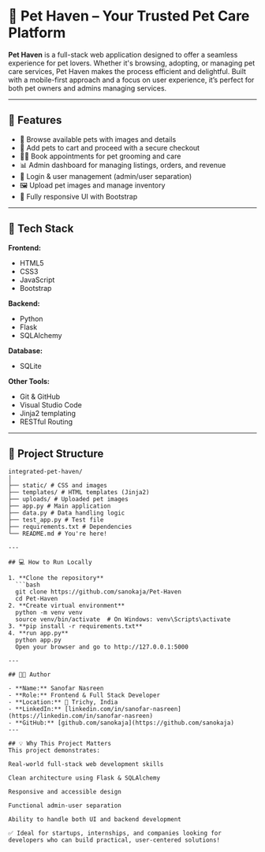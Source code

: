 # 🐾 Pet Haven – Your Trusted Pet Care Platform

**Pet Haven** is a full-stack web application designed to offer a seamless experience for pet lovers. Whether it's browsing, adopting, or managing pet care services, Pet Haven makes the process efficient and delightful. Built with a mobile-first approach and a focus on user experience, it’s perfect for both pet owners and admins managing services.

---

## 🚀 Features

- 🐶 Browse available pets with images and details
- 🛒 Add pets to cart and proceed with a secure checkout
- 🧑‍⚕️ Book appointments for pet grooming and care
- 📊 Admin dashboard for managing listings, orders, and revenue
- 🔐 Login & user management (admin/user separation)
- 🖼️ Upload pet images and manage inventory
- 📱 Fully responsive UI with Bootstrap

---

## 🧠 Tech Stack

**Frontend:**
- HTML5  
- CSS3  
- JavaScript  
- Bootstrap  

**Backend:**
- Python  
- Flask  
- SQLAlchemy  

**Database:**
- SQLite  

**Other Tools:**
- Git & GitHub  
- Visual Studio Code  
- Jinja2 templating  
- RESTful Routing  

---

## 📂 Project Structure
 ```text
integrated-pet-haven/
│
├── static/ # CSS and images
├── templates/ # HTML templates (Jinja2)
├── uploads/ # Uploaded pet images
├── app.py # Main application
├── data.py # Data handling logic
├── test_app.py # Test file
├── requirements.txt # Dependencies
└── README.md # You're here!

---

## 💻 How to Run Locally

1. **Clone the repository**
   ```bash
   git clone https://github.com/sanokaja/Pet-Haven
   cd Pet-Haven
2. **Create virtual environment**
   python -m venv venv
   source venv/bin/activate  # On Windows: venv\Scripts\activate
3. **pip install -r requirements.txt**
4. **run app.py**
   python app.py
   Open your browser and go to http://127.0.0.1:5000

---

## 👨‍💻 Author

- **Name:** Sanofar Nasreen
- **Role:** Frontend & Full Stack Developer
- **Location:** 📍 Trichy, India
- **LinkedIn:** [linkedin.com/in/sanofar-nasreen](https://linkedin.com/in/sanofar-nasreen)
- **GitHub:** [github.com/sanokaja](https://github.com/sanokaja)
---

## 💡 Why This Project Matters
This project demonstrates:

Real-world full-stack web development skills

Clean architecture using Flask & SQLAlchemy

Responsive and accessible design

Functional admin-user separation

Ability to handle both UI and backend development

✅ Ideal for startups, internships, and companies looking for developers who can build practical, user-centered solutions!